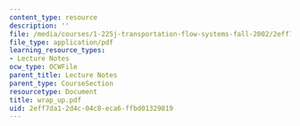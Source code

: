 ```yaml
---
content_type: resource
description: ''
file: /media/courses/1-225j-transportation-flow-systems-fall-2002/2eff7da12d4c04c8eca6ffbd01329819_wrap_up.pdf
file_type: application/pdf
learning_resource_types:
- Lecture Notes
ocw_type: OCWFile
parent_title: Lecture Notes
parent_type: CourseSection
resourcetype: Document
title: wrap_up.pdf
uid: 2eff7da1-2d4c-04c8-eca6-ffbd01329819
---
```

